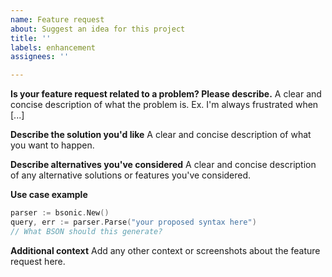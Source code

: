 ```yaml
---
name: Feature request
about: Suggest an idea for this project
title: ''
labels: enhancement
assignees: ''

---
```


**Is your feature request related to a problem? Please describe.**
A clear and concise description of what the problem is. Ex. I'm always frustrated when [...]

**Describe the solution you'd like**
A clear and concise description of what you want to happen.

**Describe alternatives you've considered**
A clear and concise description of any alternative solutions or features you've considered.

**Use case example**
```go
parser := bsonic.New()
query, err := parser.Parse("your proposed syntax here")
// What BSON should this generate?
```

**Additional context**
Add any other context or screenshots about the feature request here.
